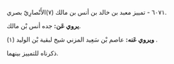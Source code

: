 ٦٠٧١ - تمييز معبد بن خالد بن أنس بن مالك (٧)الأَنْصارِيّ بصري.

**يروي عَن:** جده أنس بْن مالك.

**ويروي عَنه:** عاصم بْن سَعِيد المزني شيخ لبقية بْن الوليد (١) .

ذكرناه للتمييز بينهما.